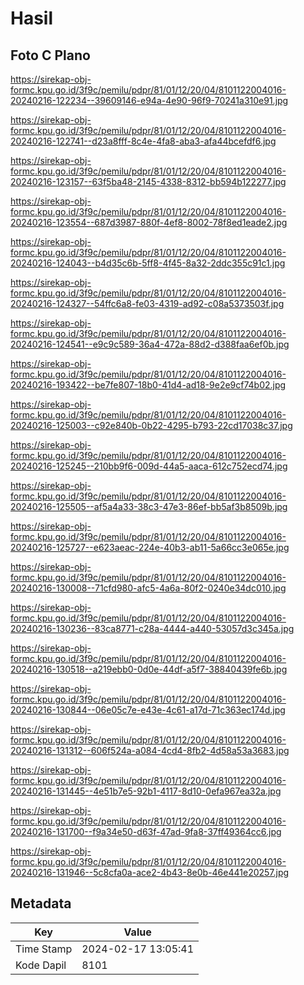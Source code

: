 # Hasil

## Foto C Plano

https://sirekap-obj-formc.kpu.go.id/3f9c/pemilu/pdpr/81/01/12/20/04/8101122004016-20240216-122234--39609146-e94a-4e90-96f9-70241a310e91.jpg

https://sirekap-obj-formc.kpu.go.id/3f9c/pemilu/pdpr/81/01/12/20/04/8101122004016-20240216-122741--d23a8fff-8c4e-4fa8-aba3-afa44bcefdf6.jpg

https://sirekap-obj-formc.kpu.go.id/3f9c/pemilu/pdpr/81/01/12/20/04/8101122004016-20240216-123157--63f5ba48-2145-4338-8312-bb594b122277.jpg

https://sirekap-obj-formc.kpu.go.id/3f9c/pemilu/pdpr/81/01/12/20/04/8101122004016-20240216-123554--687d3987-880f-4ef8-8002-78f8ed1eade2.jpg

https://sirekap-obj-formc.kpu.go.id/3f9c/pemilu/pdpr/81/01/12/20/04/8101122004016-20240216-124043--b4d35c6b-5ff8-4f45-8a32-2ddc355c91c1.jpg

https://sirekap-obj-formc.kpu.go.id/3f9c/pemilu/pdpr/81/01/12/20/04/8101122004016-20240216-124327--54ffc6a8-fe03-4319-ad92-c08a5373503f.jpg

https://sirekap-obj-formc.kpu.go.id/3f9c/pemilu/pdpr/81/01/12/20/04/8101122004016-20240216-124541--e9c9c589-36a4-472a-88d2-d388faa6ef0b.jpg

https://sirekap-obj-formc.kpu.go.id/3f9c/pemilu/pdpr/81/01/12/20/04/8101122004016-20240216-193422--be7fe807-18b0-41d4-ad18-9e2e9cf74b02.jpg

https://sirekap-obj-formc.kpu.go.id/3f9c/pemilu/pdpr/81/01/12/20/04/8101122004016-20240216-125003--c92e840b-0b22-4295-b793-22cd17038c37.jpg

https://sirekap-obj-formc.kpu.go.id/3f9c/pemilu/pdpr/81/01/12/20/04/8101122004016-20240216-125245--210bb9f6-009d-44a5-aaca-612c752ecd74.jpg

https://sirekap-obj-formc.kpu.go.id/3f9c/pemilu/pdpr/81/01/12/20/04/8101122004016-20240216-125505--af5a4a33-38c3-47e3-86ef-bb5af3b8509b.jpg

https://sirekap-obj-formc.kpu.go.id/3f9c/pemilu/pdpr/81/01/12/20/04/8101122004016-20240216-125727--e623aeac-224e-40b3-ab11-5a66cc3e065e.jpg

https://sirekap-obj-formc.kpu.go.id/3f9c/pemilu/pdpr/81/01/12/20/04/8101122004016-20240216-130008--71cfd980-afc5-4a6a-80f2-0240e34dc010.jpg

https://sirekap-obj-formc.kpu.go.id/3f9c/pemilu/pdpr/81/01/12/20/04/8101122004016-20240216-130236--83ca8771-c28a-4444-a440-53057d3c345a.jpg

https://sirekap-obj-formc.kpu.go.id/3f9c/pemilu/pdpr/81/01/12/20/04/8101122004016-20240216-130518--a219ebb0-0d0e-44df-a5f7-38840439fe6b.jpg

https://sirekap-obj-formc.kpu.go.id/3f9c/pemilu/pdpr/81/01/12/20/04/8101122004016-20240216-130844--06e05c7e-e43e-4c61-a17d-71c363ec174d.jpg

https://sirekap-obj-formc.kpu.go.id/3f9c/pemilu/pdpr/81/01/12/20/04/8101122004016-20240216-131312--606f524a-a084-4cd4-8fb2-4d58a53a3683.jpg

https://sirekap-obj-formc.kpu.go.id/3f9c/pemilu/pdpr/81/01/12/20/04/8101122004016-20240216-131445--4e51b7e5-92b1-4117-8d10-0efa967ea32a.jpg

https://sirekap-obj-formc.kpu.go.id/3f9c/pemilu/pdpr/81/01/12/20/04/8101122004016-20240216-131700--f9a34e50-d63f-47ad-9fa8-37ff49364cc6.jpg

https://sirekap-obj-formc.kpu.go.id/3f9c/pemilu/pdpr/81/01/12/20/04/8101122004016-20240216-131946--5c8cfa0a-ace2-4b43-8e0b-46e441e20257.jpg


## Metadata

| Key        | Value               |
| ---------- | ------------------- |
| Time Stamp | 2024-02-17 13:05:41 |
| Kode Dapil | 8101                |



